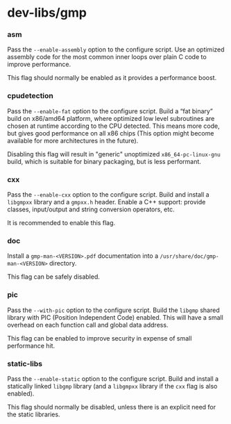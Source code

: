 # dev-libs/gmp

### asm
Pass the `--enable-assembly` option to the configure script. Use an optimized assembly code for the most common inner loops over plain C code to improve performance.

This flag should normally be enabled as it provides a performance boost.

### cpudetection
Pass the `--enable-fat` option to the configure script. Build a “fat binary” build on x86/amd64 platform, where optimized low level subroutines are chosen at runtime according to the CPU detected. This means more code, but gives good performance on all x86 chips (This option might become available for more architectures in the future).

Disabling this flag will result in "generic" unoptimized `x86_64-pc-linux-gnu` build, which is suitable for binary packaging, but is less performant.

### cxx
Pass the `--enable-cxx` option to the configure script. Build and install a `libgmpxx` library and a `gmpxx.h` header. Enable a C++ support: provide classes, input/output and string conversion operators, etc.

It is recommended to enable this flag.

### doc
Install a `gmp-man-<VERSION>.pdf` documentation into a `/usr/share/doc/gmp-man-<VERSION>` directory.

This flag can be safely disabled.

### pic
Pass the `--with-pic` option to the configure script. Build the `libgmp` shared library with PIC (Position Independent Code) enabled. This will have a small overhead on each function call and global data address.

This flag can be enabled to improve security in expense of small performance hit.

### static-libs
Pass the `--enable-static` option to the configure script. Build and install a statically linked `libgmp` library (and a `libgmpxx` library if the `cxx` flag is also enabled).

This flag should normally be disabled, unless there is an explicit need for the static libraries.
